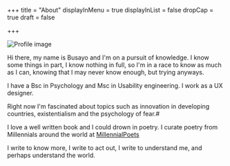 +++
title = "About"
displayInMenu = true
displayInList = false
dropCap = true
draft = false

+++

![Profile image](/about/images/profile-img.jpg)

Hi there, my name is Busayo and I'm on a pursuit of knowledge. I know some things in part, I know nothing in full, so I'm in a race to know as much as I can, knowing that I may never know enough, but trying anyways.

I have a Bsc in Psychology and Msc in Usability engineering. I work as a UX designer. 

Right now I'm fascinated about topics such as innovation in developing countries, existentialism and the psychology of fear.#

I love a well written book and I could drown in poetry. I curate poetry from Millennials around the world at [MillennialPoets](https://medium.com/millennial-poets)

I write to know more, I write to act out, I write to understand me, and perhaps understand the world. 

